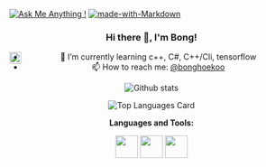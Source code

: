 [![Ask Me Anything !](https://img.shields.io/badge/Ask%20me-anything-1abc9c.svg)](https://github.com/gellston/gellston/issues)
[![made-with-Markdown](https://img.shields.io/badge/Made%20with-Markdown-1f425f.svg)](http://commonmark.org)

<center>

### Hi there 👋, I'm Bong!

<a href="https://twitter.com/shinokada">
  <img align="left" alt="BongHoe Koo | Instagram" width="21px" src="https://miro.medium.com/max/588/1*UOjMvmmCIwseCRm3f791Lg.gif"/>
</a>

- 🌱 I’m currently learning c++, C#, C++/Cli, tensorflow
- 📫 How to reach me: <a href="https://www.instagram.com/bonghoekoo/">@bonghoekoo</a> 

![Github stats](https://github-readme-stats.vercel.app/api?username=gellston&show_icons=true&count_private=true&layout=compact)

![Top Languages Card](https://github-readme-stats.vercel.app/api/top-langs/?username=gellston&layout=compact)




**Languages and Tools:**  

<code><img height="40" src="https://raw.githubusercontent.com/shinokada/shinokada/master/assets/python.png"></code>
<code><img height="40" src="https://raw.githubusercontent.com/shinokada/shinokada/master/assets/javascript.png"></code>
<code><img height="40" src="https://raw.githubusercontent.com/shinokada/shinokada/master/assets/php.png"></code>

</center>
